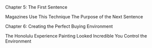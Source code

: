 Chapter 5: The First Sentence

Magazines Use This Technique The Purpose of the Next Sentence

Chapter 6: Creating the Perfect Buying Environment

The Honolulu Experience Painting Looked Incredible You Control the Environment